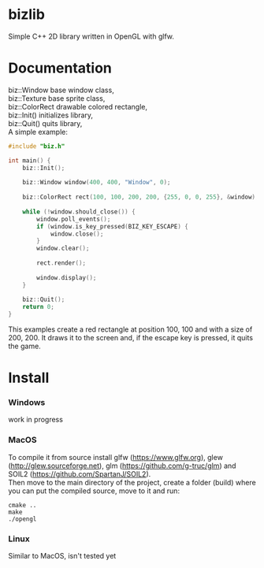 # bizlib
Simple C++ 2D library written in OpenGL with glfw.

# Documentation
biz::Window base window class,
<br>biz::Texture base sprite class,
<br>biz::ColorRect drawable colored rectangle,
<br>biz::Init() initializes library,
<br>biz::Quit() quits library,
<br>A simple example:
<br>
```c++
#include "biz.h"

int main() {
    biz::Init();
    
    biz::Window window(400, 400, "Window", 0);
    
    biz::ColorRect rect(100, 100, 200, 200, {255, 0, 0, 255}, &window);
    
    while (!window.should_close()) {
        window.poll_events();
        if (window.is_key_pressed(BIZ_KEY_ESCAPE) {
            window.close();
        }
        window.clear();
        
        rect.render();
        
        window.display();
    }
    
    biz::Quit();
    return 0;
}
```

This examples create a red rectangle at position 100, 100 and with a size of 200, 200. It draws it to the screen and, if
the escape key is pressed, it quits the game.

# Install
### Windows
work in progress

### MacOS
To compile it from source install glfw (https://www.glfw.org), glew (http://glew.sourceforge.net), glm (https://github.com/g-truc/glm) and SOIL2 (https://github.com/SpartanJ/SOIL2).<br>
Then move to the main directory of the project, create a folder (build) where you can put the compiled source, move to it and run:
```$xslt
cmake ..
make
./opengl
```

### Linux
Similar to MacOS, isn't tested yet
